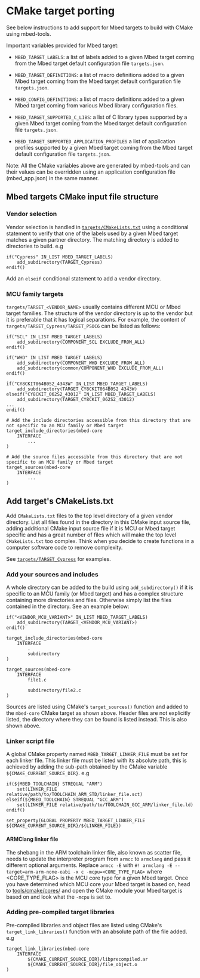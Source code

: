 # CMake target porting

See below instructions to add support for Mbed targets to build with CMake using mbed-tools.

Important variables provided for Mbed target:

- `MBED_TARGET_LABELS`: a list of labels added to a given Mbed target coming from the Mbed target default configuration file `targets.json`.
- `MBED_TARGET_DEFINITIONS`: a list of macro definitions added to a given Mbed target coming from the Mbed target default configuration file `targets.json`.

- `MBED_CONFIG_DEFINITIONS`: a list of macro definitions added to a given Mbed target coming from various Mbed library configuration files.
- `MBED_TARGET_SUPPORTED_C_LIBS`: a list of C library types supported by a given Mbed target coming from the Mbed target default configuration file `targets.json`.
- `MBED_TARGET_SUPPORTED_APPLICATION_PROFILES` a list of application profiles supported by a given Mbed target coming from the Mbed target default configuration file `targets.json`.

Note: All the CMake variables above are generated by mbed-tools and can their values can be overridden using an application configuration file (mbed_app.json) in the same manner.

## Mbed targets CMake input file structure

### Vendor selection

Vendor selection is handled in [`targets/CMakeLists.txt`](https://github.com/ARMmbed/mbed-os/blob/master/targets/CMakeLists.txt) using a conditional statement to verify that one of the labels used by a given Mbed target matches a given partner directory. The matching directory is added to directories to build.
e.g

```
if("Cypress" IN_LIST MBED_TARGET_LABELS)
    add_subdirectory(TARGET_Cypress)   
endif()
```
Add an `elseif` conditional statement to add a vendor directory.

### MCU family targets

`targets/TARGET_<VENDOR_NAME>` usually contains different MCU or Mbed target families. The structure of the vendor directory is up to the vendor but it is preferable that it has logical separations.
For example, the content of `targets/TARGET_Cypress/TARGET_PSOC6` can be listed as follows:

```
if("SCL" IN_LIST MBED_TARGET_LABELS)
    add_subdirectory(COMPONENT_SCL EXCLUDE_FROM_ALL)
endif()

if("WHD" IN_LIST MBED_TARGET_LABELS)
    add_subdirectory(COMPONENT_WHD EXCLUDE_FROM_ALL)
    add_subdirectory(common/COMPONENT_WHD EXCLUDE_FROM_ALL)
endif()

if("CY8CKIT064B0S2_4343W" IN_LIST MBED_TARGET_LABELS)
    add_subdirectory(TARGET_CY8CKIT064B0S2_4343W)
elseif("CY8CKIT_062S2_43012" IN_LIST MBED_TARGET_LABELS)
    add_subdirectory(TARGET_CY8CKIT_062S2_43012)
...
endif()

# Add the include directories accessible from this directory that are not specific to an MCU family or Mbed target
target_include_directories(mbed-core
    INTERFACE
        ...
)

# Add the source files accessible from this directory that are not specific to an MCU family or Mbed target
target_sources(mbed-core
    INTERFACE
        ...
)
```

## Add target's CMakeLists.txt

Add `CMakeLists.txt` files to the top level directory of a given vendor directory. List all files found in the directory in this CMake input source file, adding additional CMake input source file if it is MCU or Mbed target specific and has a great number of files which will make the top level `CMakeLists.txt` too complex. Think when you decide to create functions in a computer software code to remove complexity.

See [`targets/TARGET_Cypress`](https://github.com/ARMmbed/mbed-os/blob/master/targets/TARGET_Cypress/CMakeLists.txt) for examples.

### Add your sources and includes

A whole directory can be added to the build using `add_subdirectory()` if it is specific to an MCU family (or Mbed target) and has a complex structure containing more directories and files. Otherwise simply list the files contained in the directory.
See an example below:

```
if("<VENDOR_MCU_VARIANT>" IN_LIST MBED_TARGET_LABELS)
    add_subdirectory(TARGET_<VENDOR_MCU_VARIANT>)
endif()

target_include_directories(mbed-core
    INTERFACE
        .
        subdirectory
)

target_sources(mbed-core
    INTERFACE
        file1.c

        subdirectory/file2.c
)
```

Sources are listed using CMake's `target_sources()` function and added to the `mbed-core` CMake target as shown above. Header files are not explicitly listed, the directory where they can be found is listed instead. This is also shown above.


### Linker script file

A global CMake property named `MBED_TARGET_LINKER_FILE` must be set for each linker file. This linker file must be listed with its absolute path, this is achieved by adding the sub-path obtained by the CMake variable `${CMAKE_CURRENT_SOURCE_DIR}`.
e.g

``` 
if(${MBED_TOOLCHAIN} STREQUAL "ARM")
    set(LINKER_FILE relative/path/to/TOOLCHAIN_ARM_STD/linker_file.sct)
elseif(${MBED_TOOLCHAIN} STREQUAL "GCC_ARM")
    set(LINKER_FILE relative/path/to/TOOLCHAIN_GCC_ARM/linker_file.ld)
endif()

set_property(GLOBAL PROPERTY MBED_TARGET_LINKER_FILE ${CMAKE_CURRENT_SOURCE_DIR}/${LINKER_FILE})
```

#### ARMClang linker file

The shebang in the ARM toolchain linker file, also known as scatter file, needs to update the interpreter program from `armcc` to `armclang` and pass it different optional arguments.
Replace `armcc -E` with `#! armclang -E --target=arm-arm-none-eabi -x c -mcpu=<CORE_TYPE_FLAG>` where <CORE_TYPE_FLAG> is the MCU core type for a given Mbed target. Once you have determined which MCU core your Mbed target is based on, head to [tools/cmake/cores/](https://github.com/ARMmbed/mbed-os/tree/master/tools/cmake/cores) and open the CMake module your Mbed target is based on and look what the `-mcpu` is set to.

### Adding pre-compiled target libraries

Pre-compiled libraries and object files are listed using CMake's `target_link_libraries()` function with an absolute path of the file added.
e.g

```
target_link_libraries(mbed-core
    INTERFACE
        ${CMAKE_CURRENT_SOURCE_DIR}/libprecompiled.ar
        ${CMAKE_CURRENT_SOURCE_DIR}/file_object.o
)
```
